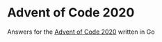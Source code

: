 # Advent of Code 2020

Answers for the [Advent of Code 2020](https://adventofcode.com/2020/day/1) written in Go
